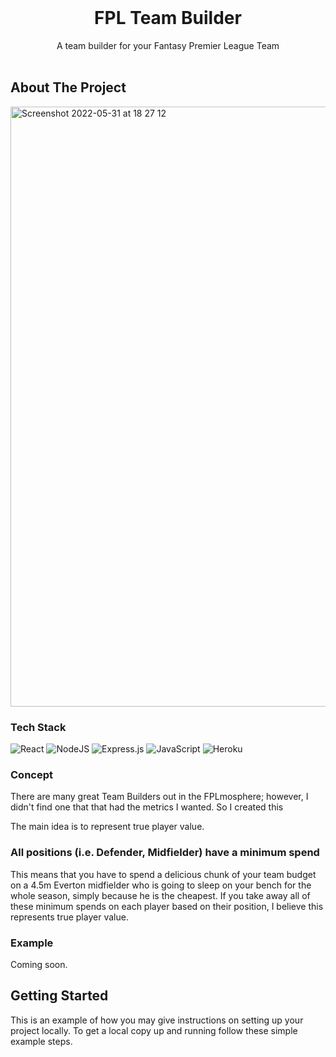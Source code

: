 <!-- PROJECT LOGO -->
<br />
<div align="center">
  <!-- <a href="https://github.com/othneildrew/Best-README-Template">
    <img src="images/logo.png" alt="Logo" width="80" height="80">
  </a> -->

  <h1 align="center">FPL Team Builder</h1>

  <p align="center">
    A team builder for your Fantasy Premier League Team
    <br />
    <!-- <a href="https://github.com/othneildrew/Best-README-Template"><strong> • Visit the deployed app •</strong></a> -->
    <br />

  </p>
</div>



<!-- TABLE OF CONTENTS -->


<!-- ABOUT THE PROJECT -->
## About The Project

<img width="960" alt="Screenshot 2022-05-31 at 18 27 12" src="https://user-images.githubusercontent.com/76166627/171235938-ba80fecd-79b8-4afd-9f5a-d81017c1dad0.png">

<br>

### Tech Stack

![React](https://img.shields.io/badge/react-%2320232a.svg?style=for-the-badge&logo=react&logoColor=%2361DAFB)
![NodeJS](https://img.shields.io/badge/node.js-6DA55F?style=for-the-badge&logo=node.js&logoColor=white)
![Express.js](https://img.shields.io/badge/express.js-%23404d59.svg?style=for-the-badge&logo=express&logoColor=%2361DAFB)
![JavaScript](https://img.shields.io/badge/javascript-%23323330.svg?style=for-the-badge&logo=javascript&logoColor=%23F7DF1E)
![Heroku](https://img.shields.io/badge/heroku-%23430098.svg?style=for-the-badge&logo=heroku&logoColor=white)


### Concept

There are many great Team Builders out in the FPLmosphere; however, I didn't find one that that had the metrics I wanted. So I created this

The main idea is to represent true player value.
### All positions (i.e. Defender, Midfielder) have a minimum spend 
This means that you have to spend a delicious chunk of your team budget on a 4.5m Everton midfielder who is going to sleep on your bench for the whole season, simply because he is the cheapest. If you take away all of these minimum spends on each player based on their position, I believe this represents true player value. 

### Example

Coming soon.
<!-- 
Say defender `X` has a value of `£7.5m`.

Seems expensive, right?

The value of the least expensive defender in the game has a value usually around `£4.0`

Subtract this from the defender and you have `£3.5m` -->




<!-- GETTING STARTED -->
## Getting Started

This is an example of how you may give instructions on setting up your project locally.
To get a local copy up and running follow these simple example steps.






